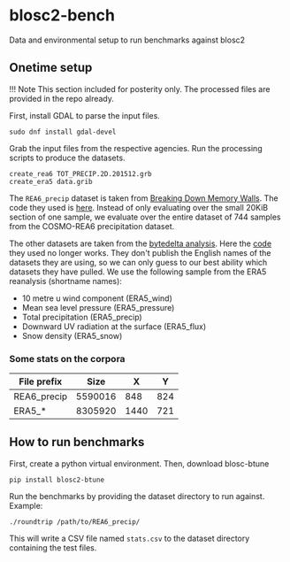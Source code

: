 # blosc2-bench
Data and environmental setup to run benchmarks against blosc2

## Onetime setup
!!! Note
    This section included for posterity only. The processed files are provided in the repo already.

First, install GDAL to parse the input files.
```
sudo dnf install gdal-devel
```
Grab the input files from the respective agencies.
Run the processing scripts to produce the datasets.
```
create_rea6 TOT_PRECIP.2D.201512.grb
create_era5 data.grib
```

The `REA6_precip` dataset is taken from [Breaking Down Memory Walls](https://www.blosc.org/docs/Breaking-Down-Memory-Walls.pdf). The code they used is [here](https://github.com/Blosc/c-blosc2/blob/main/bench/read-grid-150x150.py). Instead of only evaluating over the small 20KiB section of one sample, we evaluate over the entire dataset of 744 samples from the COSMO-REA6 precipitation dataset.

The other datasets are taken from the [bytedelta analysis](https://www.blosc.org/posts/bytedelta-enhance-compression-toolset/). Here the [code](https://github.com/Blosc/python-blosc2/blob/main/bench/ndarray/download_data.py) they used no longer works. They don't publish the English names of the datasets they are using, so we can only guess to our best ability which datasets they have pulled. We use the following sample from the ERA5 reanalysis (shortname names):
- 10 metre u wind component (ERA5_wind)
- Mean sea level pressure (ERA5_pressure)
- Total precipitation (ERA5_precip)
- Downward UV radiation at the surface (ERA5_flux)
- Snow density (ERA5_snow)

### Some stats on the corpora
| File prefix | Size | X | Y |
| --- | --- | - | - |
| REA6_precip | 5590016 | 848 | 824 |
| ERA5_* | 8305920 | 1440 | 721 |

## How to run benchmarks
First, create a python virtual environment.
Then, download blosc-btune
```
pip install blosc2-btune
```

Run the benchmarks by providing the dataset directory to run against. Example:
```
./roundtrip /path/to/REA6_precip/
```
This will write a CSV file named `stats.csv` to the dataset directory containing the test files.
